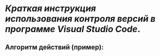 # *Краткая инструкция использования контроля версий в программе Visual Studio Code*.

## Алгоритм действий (пример):
